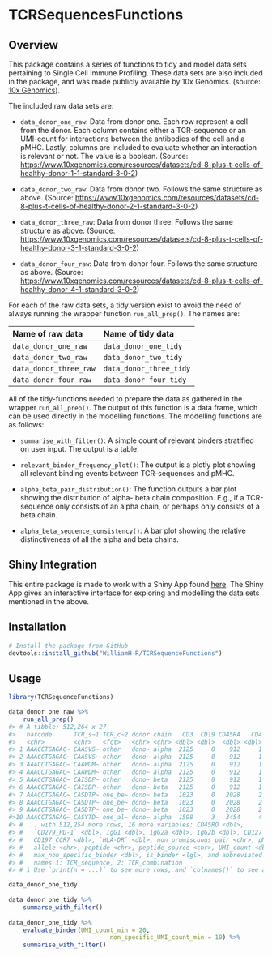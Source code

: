 # TCRSequencesFunctions

## Overview

This package contains a series of functions to tidy and model data sets pertaining to Single Cell Immune Profiling. These data sets are also included in the package, and was made publicly available by 10x Genomics. (source: [10x Genomics](https://www.10xgenomics.com/resources/datasets?query=&page=1&configure%5Bfacets%5D%5B0%5D=chemistryVersionAndThroughput&configure%5Bfacets%5D%5B1%5D=pipeline.version&configure%5BhitsPerPage%5D=500&configure%5BmaxValuesPerFacet%5D=1000&menu%5Bproducts.name%5D=Single%20Cell%20Immune%20Profiling)).

The included raw data sets are:

* `data_donor_one_raw`: Data from donor one. Each row represent a cell from the donor. Each column contains either a TCR-sequence or an UMI-count for interactions between the antibodies of the cell and a pMHC. Lastly, columns are included to evaluate whether an interaction is relevant or not. The value is a boolean. (Source: https://www.10xgenomics.com/resources/datasets/cd-8-plus-t-cells-of-healthy-donor-1-1-standard-3-0-2)

* `data_donor_two_raw`: Data from donor two. Follows the same structure as above. (Source: https://www.10xgenomics.com/resources/datasets/cd-8-plus-t-cells-of-healthy-donor-2-1-standard-3-0-2)

* `data_donor_three_raw`: Data from donor three. Follows the same structure as above. (Source: https://www.10xgenomics.com/resources/datasets/cd-8-plus-t-cells-of-healthy-donor-3-1-standard-3-0-2)

* `data_donor_four_raw`: Data from donor four. Follows the same structure as above. (Source: https://www.10xgenomics.com/resources/datasets/cd-8-plus-t-cells-of-healthy-donor-4-1-standard-3-0-2)

For each of the raw data sets, a tidy version exist to avoid the need of always running the wrapper function `run_all_prep()`. The names are:

| Name of raw data        | Name of tidy data        |
| :---------------------- | :----------------------  |
| `data_donor_one_raw`    | `data_donor_one_tidy`    |
| `data_donor_two_raw`    | `data_donor_two_tidy`    |
| `data_donor_three_raw`  | `data_donor_three_tidy`  |
| `data_donor_four_raw`   | `data_donor_four_tidy`   |

All of the tidy-functions needed to prepare the data as gathered in the wrapper `run_all_prep()`. The output of this function is a data frame, which can be used directly in the modelling functions. The modelling functions are as follows:

* `summarise_with_filter()`: A simple count of relevant binders stratified on user input. The output is a table.

* `relevant_binder_frequency_plot()`: The output is a plotly plot showing all relevant binding events between TCR-sequences and pMHC.

* `alpha_beta_pair_distribution()`: The function outputs a bar plot showing the distribution of alpha- beta chain composition. E.g., if a TCR-sequence only consists of an alpha chain, or perhaps only consists of a beta chain.

* `alpha_beta_sequence_consistency()`: A bar plot showing the relative distinctiveness of all the alpha and beta chains.

## Shiny Integration

This entire package is made to work with a Shiny App found [here](https://github.com/WilliamH-R/TCRSequenceShiny). The Shiny App gives an interactive interface for exploring and modelling the data sets mentioned in the above.

## Installation

```R
# Install the package from GitHub
devtools::install_github("WilliamH-R/TCRSequenceFunctions")
```

## Usage

```R
library(TCRSequenceFunctions)

data_donor_one_raw %>% 
    run_all_prep()
#> # A tibble: 512,264 x 27
#>   barcode      TCR_s~1 TCR_c~2 donor chain   CD3  CD19 CD45RA   CD4  CD8a  CD14
#>   <chr>        <chr>   <fct>   <chr> <chr> <dbl> <dbl>  <dbl> <dbl> <dbl> <dbl>
#> 1 AAACCTGAGAC~ CAASVS~ other   dono~ alpha  2125     0    912     1  2223     4
#> 2 AAACCTGAGAC~ CAASVS~ other   dono~ alpha  2125     0    912     1  2223     4
#> 3 AAACCTGAGAC~ CAAWDM~ other   dono~ alpha  2125     0    912     1  2223     4
#> 4 AAACCTGAGAC~ CAAWDM~ other   dono~ alpha  2125     0    912     1  2223     4
#> 5 AAACCTGAGAC~ CAISDP~ other   dono~ beta   2125     0    912     1  2223     4
#> 6 AAACCTGAGAC~ CAISDP~ other   dono~ beta   2125     0    912     1  2223     4
#> 7 AAACCTGAGAC~ CASDTP~ one_be~ dono~ beta   1023     0   2028     2  3485     1
#> 8 AAACCTGAGAC~ CASDTP~ one_be~ dono~ beta   1023     0   2028     2  3485     1
#> 9 AAACCTGAGAC~ CASDTP~ one_be~ dono~ beta   1023     0   2028     2  3485     1
#>10 AAACCTGAGAG~ CASYTD~ one_al~ dono~ alpha  1598     3   3454     4  3383     1
#> # ... with 512,254 more rows, 16 more variables: CD45RO <dbl>,
#> #   `CD279_PD-1` <dbl>, IgG1 <dbl>, IgG2a <dbl>, IgG2b <dbl>, CD127 <dbl>,
#> #   CD197_CCR7 <dbl>, `HLA-DR` <dbl>, non_promiscuous_pair <chr>, pMHC <chr>,
#> #   allele <chr>, peptide <chr>, peptide_source <chr>, UMI_count <dbl>,
#> #   max_non_specific_binder <dbl>, is_binder <lgl>, and abbreviated variable
#> #   names 1: TCR_sequence, 2: TCR_combination
#> # i Use `print(n = ...)` to see more rows, and `colnames()` to see all variable names

data_donor_one_tidy
    
data_donor_one_tidy %>% 
    summarse_with_filter()
    
data_donor_one_tidy %>% 
    evaluate_binder(UMI_count_min = 20,
                            non_specific_UMI_count_min = 10) %>% 
    summarise_with_filter()


```
